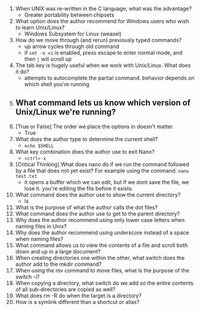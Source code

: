 1. When UNIX was re-written in the C language, what was the advantage?
	- Greater portability between chipsets
2. What option does the author recommend for Windows users who wish to learn Unix/Linux?
	- Windows Subsystem for Linux (weasel)
3. How do we move through (and rerun) previously typed commands?
	-  up arrow cycles through old command
	- if `set -o vi` is enabled, press escape to enter normal mode, and then `j` will scroll up
4. The tab key is hugely useful when we work with Unix/Linux. What does it do?
	- attempts to autocomplete the partial command. behavior depends on which shell you're running
5. What command lets us know which version of Unix/Linux we're running?
	- 
6. [True or False] The order we place the options in doesn't matter.
	- True
7. What does the author type to determine the current shell?
	-  `echo $SHELL`
8. What key combination does the author use to exit Nano?
	- `<ctrl> x`
9. [Critical Thinking] What does nano do if we run the command followed by a file that does not yet exist? For example using the command: `nano test.txt`
	- it opens a buffer which we can edit, but if we dont save the file, we lose it. you're editing the file before it exists.
10. What command does the author use to show the current directory?
	- ls
11. What is the purpose of what the author calls the dot files?
12. What command does the author use to get to the parent directory?
13. Why does the author recommend using only lower case letters when naming files in Unix?
14. Why does the author recommend using underscore instead of a space when naming files?
15. What command allows us to view the contents of a file and scroll both down and up in a large document?
16. When creating directories one within the other, what switch does the author add to the mkdir command?
17. When using the mv command to move files, what is the purpose of the switch -i?
18. When copying a directory, what switch do we add so the entire contents of all sub-directories are copied as well?
19. What does rm -R do when the target is a directory?
20. How is a symlink different than a shortcut or alias?
